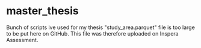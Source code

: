 ﻿# master_thesis

Bunch of scripts ive used for my thesis
"study_area.parquet" file is too large to be put here on GitHub. This file was therefore uploaded on Inspera Assessment. 
